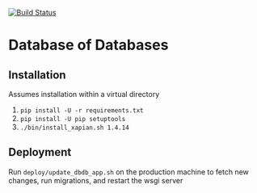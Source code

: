 [![Build Status](https://travis-ci.org/cmu-db/dbdb.io.svg?branch=master)](https://travis-ci.org/cmu-db/dbdb.io)

# Database of Databases

## Installation
Assumes installation within a virtual directory

1. `pip install -U -r requirements.txt`
2. `pip install -U pip setuptools`
3. `./bin/install_xapian.sh 1.4.14`

## Deployment
Run `deploy/update_dbdb_app.sh` on the production machine to fetch new changes, run migrations, and restart the wsgi server
